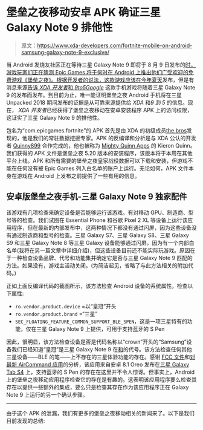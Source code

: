 # 堡垒之夜移动安卓 APK 确证三星 Galaxy Note 9 排他性

> 原文：<https://www.xda-developers.com/fortnite-mobile-on-android-samsung-galaxy-note-9-exclusive/>

当 Android 发烧友社区正在等待三星 Galaxy Note 9 即将于 8 月 9 日发布的[时，游戏玩家们正在猜测 Epic Games 将于何时在 Android 上推出他们广受欢迎的免费游戏《堡垒之夜》。根据开发者的说法，这款游戏应该在今年夏天](https://www.xda-developers.com/everything-we-know-samsung-galaxy-note-9/)发布，但是有消息来源[告诉 *XDA 开发者*和 *9to5Google*](https://www.xda-developers.com/samsung-galaxy-note-9-launch-fortnite-mobile-ninja/) 这款手机游戏将随着三星 Galaxy Note 9 的发布而发布。到目前为止，唯一能证明堡垒之夜 Android 手机将在三星 Unpacked 2018 期间发布的证据是从可靠来源提供给 *XDA* 和*9 到 5* 的信息。现在， *XDA 开发者*已经获得了堡垒之夜移动在安卓安装程序 APK 上的访问权限，这证实了三星 Galaxy Note 9 的排他性。

包名为“com.epicgames.fortnite”的 APK 首先是由 XDA 的初级成员[the bros](https://forum.xda-developers.com/member.php?u=8761459)发现的，他是我们的常驻数据挖掘专家。APK 的反编译和分析是与 XDA 公认的开发者 [Quinny899](https://forum.xda-developers.com/member.php?u=3563640) 合作完成的，他也被称为 [Mighty Quinn Apps](https://kieronquinn.co.uk/) 的 Kieron Quinn。我们获得的 APK 文件是堡垒之夜 5.20 版本的安装程序，该版本将于本周在其他平台上线。APK 和所有需要的堡垒之夜皇家战役数据可以下载和安装，但游戏不能在任何没有被 Epic Games 列入白名单的账户上运行。无论如何，APK 文件本身在游戏在 Android 上发布之前提供了一些有用的信息。

## 安卓版堡垒之夜手机-三星 Galaxy Note 9 独家配件

该游戏有几项检查来确定设备是否能够运行该游戏。有对移动 GPU、制造商、型号等的检查。我们试图在 Essential Phone 和谷歌 Pixel 2 XL 等设备上运行该应用程序，但在最新的内部发布中，这两种情况下都没有通过闪屏，因为这些设备没有通过制造商和型号的检查。三星 Galaxy S7、三星 Galaxy S8、三星 Galaxy S9 和三星 Galaxy Note 8 等三星 Galaxy 设备能够通过闪屏，因为有一个内部白名单(我将在另一篇文章中详细介绍)，但这些设备目前还不能实际玩游戏。原因在于一种检查设备品牌、代号和功能集并确定它是否与三星 Galaxy Note 9 匹配的方法。如果没有，游戏主活动关闭。(为简洁起见，省略了与此方法相关的附加代码。)

正如上面反编译代码的截图所示，该方法检查 Android 设备的系统属性。检查以下属性:

*   `ro.vendor.product.device` =以“皇冠”开头
*   `ro.vendor.product.brand` =“三星”
*   `SEC_FLOATING_FEATURE_COMMON_SUPPORT_BLE_SPEN`，这是一项三星特有的功能，仅在三星 Galaxy Note 9 上提供，可用于支持蓝牙的 S Pen

因此，很明显，该方法检查设备是否是代码名称以“crown”开头的“Samsung”设备我们已经知道“皇冠”是三星 Galaxy Note 9 在[和](https://www.xda-developers.com/list-upcoming-xiaomi-samsung-oppo-huawei-devices/)的代号。该方法检查任何其他三星设备——BLE 的笔——上不存在的三星体验功能的存在。感谢 [FCC 文件](https://www.xda-developers.com/samsung-galaxy-note-9-s-pen-bluetooth-controller/)和[对最新 AirCommand 应用](https://www.xda-developers.com/samsung-galaxy-note-9-s-pen-features-samsung-galaxy-tab-s4-firmware/)的分析，该应用来自安卓 8.1 Oreo 发布在[三星 Galaxy Tab S4](https://www.xda-developers.com/samsung-galaxy-tab-s4-official/) 上，支持蓝牙的 S Pen 的存在在这里并不令人惊讶。但事实上，Android 上的堡垒之夜移动应用程序检查它的存在是有趣的。这表明该应用程序要么检查其存在以提供一些额外的集成，要么只是检查其存在作为该应用程序正在 Galaxy Note 9 上运行的另一个确认步骤。

* * *

由于这个 APK 的泄漏，我们有更多的堡垒之夜移动相关的新闻来了。以下是我们目前发现的总结: